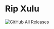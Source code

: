 # Rip Xulu

![GitHub All Releases](https://img.shields.io/github/Downloads/sago2b2t/rip-xulu/total)
